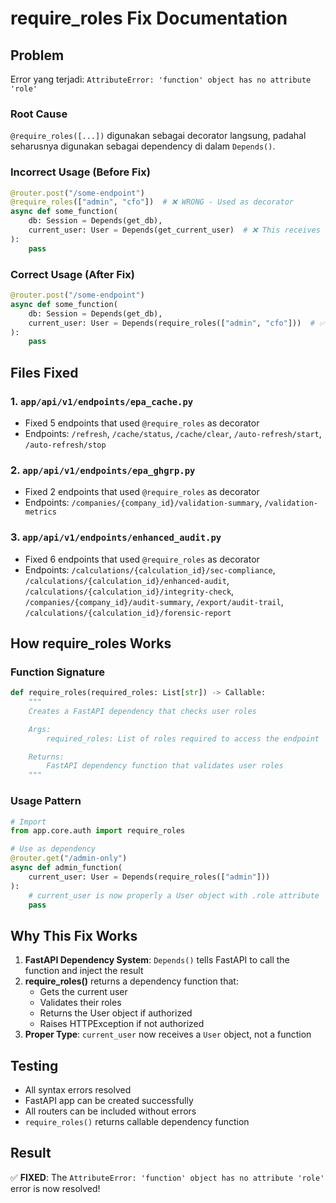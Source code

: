 # require_roles Fix Documentation

## Problem
Error yang terjadi: `AttributeError: 'function' object has no attribute 'role'`

### Root Cause
`@require_roles([...])` digunakan sebagai decorator langsung, padahal seharusnya digunakan sebagai dependency di dalam `Depends()`.

### Incorrect Usage (Before Fix)
```python
@router.post("/some-endpoint")
@require_roles(["admin", "cfo"])  # ❌ WRONG - Used as decorator
async def some_function(
    db: Session = Depends(get_db),
    current_user: User = Depends(get_current_user)  # ❌ This receives function, not User object
):
    pass
```

### Correct Usage (After Fix)
```python
@router.post("/some-endpoint")
async def some_function(
    db: Session = Depends(get_db),
    current_user: User = Depends(require_roles(["admin", "cfo"]))  # ✅ CORRECT - Used as dependency
):
    pass
```

## Files Fixed

### 1. `app/api/v1/endpoints/epa_cache.py`
- Fixed 5 endpoints that used `@require_roles` as decorator
- Endpoints: `/refresh`, `/cache/status`, `/cache/clear`, `/auto-refresh/start`, `/auto-refresh/stop`

### 2. `app/api/v1/endpoints/epa_ghgrp.py`
- Fixed 2 endpoints that used `@require_roles` as decorator
- Endpoints: `/companies/{company_id}/validation-summary`, `/validation-metrics`

### 3. `app/api/v1/endpoints/enhanced_audit.py`
- Fixed 6 endpoints that used `@require_roles` as decorator
- Endpoints: `/calculations/{calculation_id}/sec-compliance`, `/calculations/{calculation_id}/enhanced-audit`, `/calculations/{calculation_id}/integrity-check`, `/companies/{company_id}/audit-summary`, `/export/audit-trail`, `/calculations/{calculation_id}/forensic-report`

## How require_roles Works

### Function Signature
```python
def require_roles(required_roles: List[str]) -> Callable:
    """
    Creates a FastAPI dependency that checks user roles

    Args:
        required_roles: List of roles required to access the endpoint

    Returns:
        FastAPI dependency function that validates user roles
    """
```

### Usage Pattern
```python
# Import
from app.core.auth import require_roles

# Use as dependency
@router.get("/admin-only")
async def admin_function(
    current_user: User = Depends(require_roles(["admin"]))
):
    # current_user is now properly a User object with .role attribute
    pass
```

## Why This Fix Works

1. **FastAPI Dependency System**: `Depends()` tells FastAPI to call the function and inject the result
2. **require_roles()** returns a dependency function that:
   - Gets the current user
   - Validates their roles
   - Returns the User object if authorized
   - Raises HTTPException if not authorized
3. **Proper Type**: `current_user` now receives a `User` object, not a function

## Testing
- All syntax errors resolved
- FastAPI app can be created successfully
- All routers can be included without errors
- `require_roles()` returns callable dependency function

## Result
✅ **FIXED**: The `AttributeError: 'function' object has no attribute 'role'` error is now resolved!
